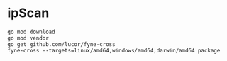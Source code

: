 # ipScan
```shell script
go mod download
go mod vendor
go get github.com/lucor/fyne-cross
fyne-cross --targets=linux/amd64,windows/amd64,darwin/amd64 package     
```
